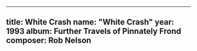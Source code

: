 
---
title: White Crash
name: "White Crash"
year:  1993
album: Further Travels of Pinnately Frond
composer: Rob Nelson
---
